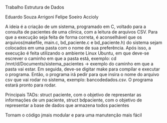 Trabalho Estrutura de Dados

Eduardo Souza Arrigoni
Felipe Soeiro Accioly


A ideia é a criação de um sistema, programado em C, voltado para a consulta de pacientes de uma clínica, com a leitura de arquivos CSV.
Para que a execução seja feita de forma correta, é aconselhável que os arquivos(makefile, main.c, bd_paciente.c e bd_paciente.h) do sistema sejam colocados em uma pasta com o nome de sua preferência. Após isso, a execução é feita utilizando o ambiente Linux Ubuntu, em que deve-se escrever o caminho em que a pasta está, exemplo: cd /mnt/d/Documents/sistema_pacientes -> exemplo do caminho em que a pasta vai estar. Em seguida, deve-se digitar make para compilar e executar o programa. Então, o programa irá pedir para que insira o nome do arquivo csv que vai rodar no sistema, exemplo: bancodedados.csv. O programa estará pronto para rodar.

Principais TADs: struct paciente, com o objetivo de representar as informações de um paciente, struct bdpaciente, com o objetivo de representar a base de dados que armazena todos pacientes

Tornam o código jmais modular e para uma manutenção mais fácil
